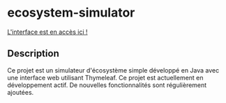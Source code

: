 # ecosystem-simulator
[L'interface est en accès ici !](http://o4ww8w4gwwws0k0k0k0go4os.109.176.199.246.sslip.io)

## Description
Ce projet est un simulateur d'écosystème simple développé en Java avec une interface web utilisant Thymeleaf.
Ce projet est actuellement en développement actif. De nouvelles fonctionnalités sont régulièrement ajoutées.
